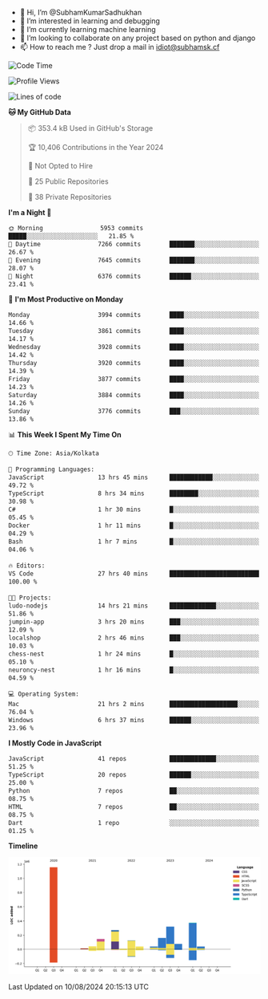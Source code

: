 - 👋 Hi, I’m @SubhamKumarSadhukhan
- 👀 I’m interested in learning and debugging
- 🌱 I’m currently learning machine learning
- 💞️ I’m looking to collaborate on any project based on python and django
- 📫 How to reach me ?
      Just drop a mail in idiot@subhamsk.cf

<!---
SubhamKumarSadhukhan/SubhamKumarSadhukhan is a ✨ special ✨ repository because its `README.md` (this file) appears on your GitHub profile.
You can click the Preview link to take a look at your changes.
--->


<!--START_SECTION:waka-->
![Code Time](http://img.shields.io/badge/Code%20Time-2%2C393%20hrs%2013%20mins-blue)

![Profile Views](http://img.shields.io/badge/Profile%20Views-0-blue)

![Lines of code](https://img.shields.io/badge/From%20Hello%20World%20I%27ve%20Written-2.8%20million%20lines%20of%20code-blue)

**🐱 My GitHub Data** 

> 📦 353.4 kB Used in GitHub's Storage 
 > 
> 🏆 10,406 Contributions in the Year 2024
 > 
> 🚫 Not Opted to Hire
 > 
> 📜 25 Public Repositories 
 > 
> 🔑 38 Private Repositories 
 > 
**I'm a Night 🦉** 

```text
🌞 Morning                5953 commits        █████░░░░░░░░░░░░░░░░░░░░   21.85 % 
🌆 Daytime                7266 commits        ███████░░░░░░░░░░░░░░░░░░   26.67 % 
🌃 Evening                7645 commits        ███████░░░░░░░░░░░░░░░░░░   28.07 % 
🌙 Night                  6376 commits        ██████░░░░░░░░░░░░░░░░░░░   23.41 % 
```
📅 **I'm Most Productive on Monday** 

```text
Monday                   3994 commits        ████░░░░░░░░░░░░░░░░░░░░░   14.66 % 
Tuesday                  3861 commits        ████░░░░░░░░░░░░░░░░░░░░░   14.17 % 
Wednesday                3928 commits        ████░░░░░░░░░░░░░░░░░░░░░   14.42 % 
Thursday                 3920 commits        ████░░░░░░░░░░░░░░░░░░░░░   14.39 % 
Friday                   3877 commits        ████░░░░░░░░░░░░░░░░░░░░░   14.23 % 
Saturday                 3884 commits        ████░░░░░░░░░░░░░░░░░░░░░   14.26 % 
Sunday                   3776 commits        ███░░░░░░░░░░░░░░░░░░░░░░   13.86 % 
```


📊 **This Week I Spent My Time On** 

```text
🕑︎ Time Zone: Asia/Kolkata

💬 Programming Languages: 
JavaScript               13 hrs 45 mins      ████████████░░░░░░░░░░░░░   49.72 % 
TypeScript               8 hrs 34 mins       ████████░░░░░░░░░░░░░░░░░   30.98 % 
C#                       1 hr 30 mins        █░░░░░░░░░░░░░░░░░░░░░░░░   05.45 % 
Docker                   1 hr 11 mins        █░░░░░░░░░░░░░░░░░░░░░░░░   04.29 % 
Bash                     1 hr 7 mins         █░░░░░░░░░░░░░░░░░░░░░░░░   04.06 % 

🔥 Editors: 
VS Code                  27 hrs 40 mins      █████████████████████████   100.00 % 

🐱‍💻 Projects: 
ludo-nodejs              14 hrs 21 mins      █████████████░░░░░░░░░░░░   51.86 % 
jumpin-app               3 hrs 20 mins       ███░░░░░░░░░░░░░░░░░░░░░░   12.09 % 
localshop                2 hrs 46 mins       ███░░░░░░░░░░░░░░░░░░░░░░   10.03 % 
chess-nest               1 hr 24 mins        █░░░░░░░░░░░░░░░░░░░░░░░░   05.10 % 
neuroncy-nest            1 hr 16 mins        █░░░░░░░░░░░░░░░░░░░░░░░░   04.59 % 

💻 Operating System: 
Mac                      21 hrs 2 mins       ███████████████████░░░░░░   76.04 % 
Windows                  6 hrs 37 mins       ██████░░░░░░░░░░░░░░░░░░░   23.96 % 
```

**I Mostly Code in JavaScript** 

```text
JavaScript               41 repos            █████████████░░░░░░░░░░░░   51.25 % 
TypeScript               20 repos            ██████░░░░░░░░░░░░░░░░░░░   25.00 % 
Python                   7 repos             ██░░░░░░░░░░░░░░░░░░░░░░░   08.75 % 
HTML                     7 repos             ██░░░░░░░░░░░░░░░░░░░░░░░   08.75 % 
Dart                     1 repo              ░░░░░░░░░░░░░░░░░░░░░░░░░   01.25 % 
```



**Timeline**

![Lines of Code chart](https://raw.githubusercontent.com/SubhamKumarSadhukhan/SubhamKumarSadhukhan/main/assets/bar_graph.png)


 Last Updated on 10/08/2024 20:15:13 UTC
<!--END_SECTION:waka-->
